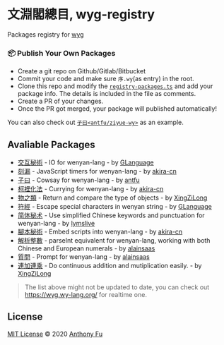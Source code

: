 # 文淵閣總目, wyg-registry

Packages registry for [wyg](https://github.com/wenyan-lang/wyg)

### 📦 Publish Your Own Packages

- Create a git repo on Github/Gitlab/Bitbucket
- Commit your code and make sure `序.wy`(as entry) in the root.
- Clone this repo and modify the [`registry-packages.ts`](https://github.com/wenyan-lang/wyg-registry/blob/master/registry-packages.ts) and add your package info. The details is included in the file as comments.
- Create a PR of your changes.
- Once the PR got merged, your package will published automatically!

You can also check out [`子曰<antfu/ziyue-wy>`](https://github.com/antfu/ziyue-wy) as an example.

## Avaliable Packages

<!--GENERATED_DO_NOT_MODIFY-->
<!--package_list_start-->

- [交互秘術](https://github.com/GLanguage/jiaohu-wy/tree/master) - IO for wenyan-lang - by [GLanguage](https://github.com/GLanguage)
- [刻漏](https://github.com/akira-cn/kelou-wy/tree/master) - JavaScript timers for wenyan-lang - by [akira-cn](https://github.com/akira-cn)
- [子曰](https://github.com/antfu/ziyue-wy/tree/master) - Cowsay for wenyan-lang - by [antfu](https://github.com/antfu)
- [柯裡化法](https://github.com/akira-cn/currying-wy/tree/master) - Currying for wenyan-lang - by [akira-cn](https://github.com/akira-cn)
- [物之類](https://github.com/XingZiLong/typeof/tree/master) - Return and compare the type of objects - by [XingZiLong](https://github.com/XingZiLong)
- [符經](https://github.com/GLanguage/fujing-wy/tree/master) - Escape special characters in wenyan string - by [GLanguage](https://github.com/GLanguage)
- [简体秘术](https://github.com/lymslive/wyg-packages/tree/jiantihua) - Use simplified Chinese keywords and punctuation for wenyan-lang - by [lymslive](https://github.com/lymslive/wyg-packages)
- [腳本秘術](https://github.com/akira-cn/script-wy/tree/master) - Embed scripts into wenyan-lang - by [akira-cn](https://github.com/akira-cn)
- [解析整數](https://github.com/alainsaas/zh_parseint-wy/tree/master) - parseInt equivalent for wenyan-lang, working with both Chinese and European numerals - by [alainsaas](https://github.com/alainsaas)
- [質問](https://github.com/alainsaas/prompt-wy/tree/master) - Prompt for wenyan-lang - by [alainsaas](https://github.com/alainsaas)
- [連加連乘](https://github.com/XingZiLong/continuous-operation/tree/master) - Do continuous addition and mutiplication easily. - by [XingZiLong](https://github.com/XingZiLong)

<!--package_list_end-->

> The list above might not be updated to date, you can check out https://wyg.wy-lang.org/ for realtime one.

## License

[MIT License](https://github.com/wenyan-lang/wyg-registry/blob/master/LICENSE) © 2020 [Anthony Fu](https://github.com/antfu)
